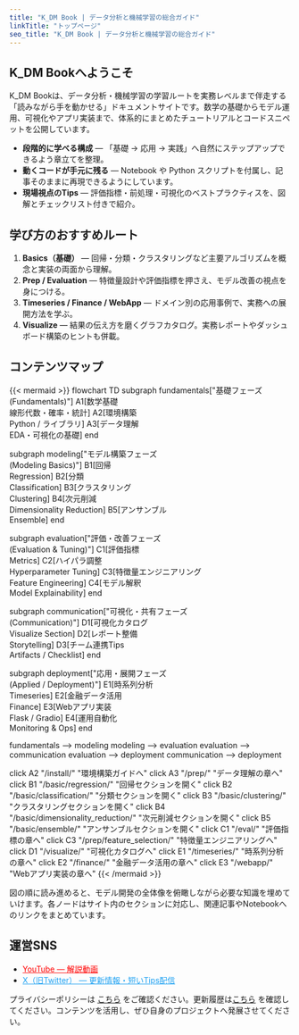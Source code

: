 ```yaml
---
title: "K_DM Book | データ分析と機械学習の総合ガイド"
linkTitle: "トップページ"
seo_title: "K_DM Book | データ分析と機械学習の総合ガイド"
---
```

## K_DM Bookへようこそ
K_DM Bookは、データ分析・機械学習の学習ルートを実務レベルまで伴走する「読みながら手を動かせる」ドキュメントサイトです。数学の基礎からモデル運用、可視化やアプリ実装まで、体系的にまとめたチュートリアルとコードスニペットを公開しています。

- **段階的に学べる構成** — 「基礎 → 応用 → 実践」へ自然にステップアップできるよう章立てを整理。
- **動くコードが手元に残る** — Notebook や Python スクリプトを付属し、記事そのままに再現できるようにしています。
- **現場視点のTips** — 評価指標・前処理・可視化のベストプラクティスを、図解とチェックリスト付きで紹介。

## 学び方のおすすめルート
1. **Basics（基礎）** — 回帰・分類・クラスタリングなど主要アルゴリズムを概念と実装の両面から理解。
2. **Prep / Evaluation** — 特徴量設計や評価指標を押さえ、モデル改善の視点を身につける。
3. **Timeseries / Finance / WebApp** — ドメイン別の応用事例で、実務への展開方法を学ぶ。
4. **Visualize** — 結果の伝え方を磨くグラフカタログ。実務レポートやダッシュボード構築のヒントも併載。

## コンテンツマップ
{{< mermaid >}}
flowchart TD
  subgraph fundamentals["基礎フェーズ<br>(Fundamentals)"]
    A1[数学基礎<br>線形代数・確率・統計]
    A2[環境構築<br>Python / ライブラリ]
    A3[データ理解<br>EDA・可視化の基礎]
  end

  subgraph modeling["モデル構築フェーズ<br>(Modeling Basics)"]
    B1[回帰<br>Regression]
    B2[分類<br>Classification]
    B3[クラスタリング<br>Clustering]
    B4[次元削減<br>Dimensionality Reduction]
    B5[アンサンブル<br>Ensemble]
  end

  subgraph evaluation["評価・改善フェーズ<br>(Evaluation & Tuning)"]
    C1[評価指標<br>Metrics]
    C2[ハイパラ調整<br>Hyperparameter Tuning]
    C3[特徴量エンジニアリング<br>Feature Engineering]
    C4[モデル解釈<br>Model Explainability]
  end

  subgraph communication["可視化・共有フェーズ<br>(Communication)"]
    D1[可視化カタログ<br>Visualize Section]
    D2[レポート整備<br>Storytelling]
    D3[チーム連携Tips<br>Artifacts / Checklist]
  end

  subgraph deployment["応用・展開フェーズ<br>(Applied / Deployment)"]
    E1[時系列分析<br>Timeseries]
    E2[金融データ活用<br>Finance]
    E3[Webアプリ実装<br>Flask / Gradio]
    E4[運用自動化<br>Monitoring & Ops]
  end

  fundamentals --> modeling
  modeling --> evaluation
  evaluation --> communication
  evaluation --> deployment
  communication --> deployment

  click A2 "/install/" "環境構築ガイドへ"
  click A3 "/prep/" "データ理解の章へ"
  click B1 "/basic/regression/" "回帰セクションを開く"
  click B2 "/basic/classification/" "分類セクションを開く"
  click B3 "/basic/clustering/" "クラスタリングセクションを開く"
  click B4 "/basic/dimensionality_reduction/" "次元削減セクションを開く"
  click B5 "/basic/ensemble/" "アンサンブルセクションを開く"
  click C1 "/eval/" "評価指標の章へ"
  click C3 "/prep/feature_selection/" "特徴量エンジニアリングへ"
  click D1 "/visualize/" "可視化カタログへ"
  click E1 "/timeseries/" "時系列分析の章へ"
  click E2 "/finance/" "金融データ活用の章へ"
  click E3 "/webapp/" "Webアプリ実装の章へ"
{{< /mermaid >}}

図の順に読み進めると、モデル開発の全体像を俯瞰しながら必要な知識を埋めていけます。各ノードはサイト内のセクションに対応し、関連記事やNotebookへのリンクをまとめています。

## 運営SNS

- <a href="https://www.youtube.com/@K_DM" style="color:#FF0000;"><i class="fab fa-fw fa-youtube"></i> YouTube — 解説動画</a>
- <a href="https://x.com/_K_DM" style="color:#1DA1F2;"><i class="fab fa-fw fa-x"></i> X（旧Twitter） — 更新情報・短いTips配信</a>

プライバシーポリシーは [こちら](./privacy/) をご確認ください。更新履歴は[こちら](./about/) を確認してください。コンテンツを活用し、ぜひ自身のプロジェクトへ発展させてください。
